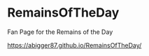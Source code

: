 # RemainsOfTheDay
Fan Page for the Remains of the Day

https://abigger87.github.io/RemainsOfTheDay/
